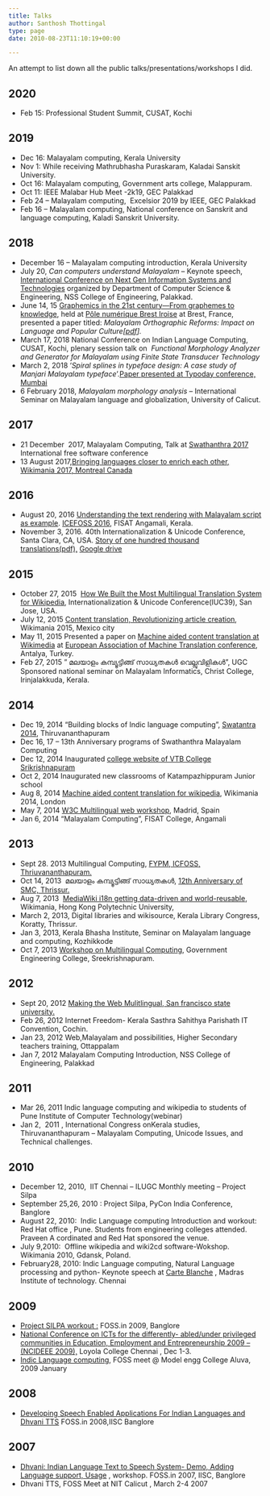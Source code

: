 ```yaml
---
title: Talks
author: Santhosh Thottingal
type: page
date: 2010-08-23T11:10:19+00:00

---
```

An attempt to list down all the public talks/presentations/workshops I did.
## 2020

  * Feb 15: Professional Student Summit, CUSAT, Kochi

## 2019

  * Dec 16: Malayalam computing, Kerala University
  * Nov 1: While receiving Mathrubhasha Puraskaram, Kaladai Sanskit University.
  * Oct 16: Malayalam computing, Government arts college, Malappuram.
  * Oct 11: IEEE Malabar Hub Meet -2k19, GEC Palakkad
  * Feb 24 &#8211; Malayalam computing,  Excelsior 2019 by IEEE, GEC Palakkad
  * Feb 16 &#8211; Malayalam computing, National conference on Sanskrit and language computing, Kaladi Sanskrit University.

## 2018

  * December 16 &#8211; Malayalam computing introduction, Kerala University
  * July 20, _Can computers understand Malayalam_ &#8211; Keynote speech, [International Conference on Next Gen Information Systems and Technologies][1] organized by Department of Computer Science & Engineering, NSS College of Engineering, Palakkad.
  * June 14, 15 [Graphemics in the 21st century—From graphemes to knowledge][2], held at [Pôle numérique Brest Iroise][3] at Brest, France, presented a paper titled: _Malayalam Orthographic Reforms: Impact on Language and Popular Culture[[pdf][4]]._
  * March 17, 2018 National Conference on Indian Language Computing, CUSAT, Kochi, plenary session talk on  _Functional Morphology Analyzer and Generator for Malayalam using Finite State Transducer Technology_
  * March 2, 2018 ‘_Spiral splines in typeface design: A case study of Manjari Malayalam typeface_’.[Paper presented at Typoday conference, Mumbai][5]
  * 6 February 2018, _Malayalam morphology analysis_ &#8211; International Seminar on Malayalam language and globalization, University of Calicut.

## 2017

  * 21 December  2017, Malayalam Computing, Talk at [Swathanthra 2017][6] International free software conference
  * 13 August 2017,[Bringing languages closer to enrich each other, Wikimania 2017, Montreal Canada][7]

## 2016

  * August 20, 2016 [Understanding the text rendering with Malayalam script as example][8]. [ICEFOSS 2016][9], FISAT Angamali, Kerala.
  * November 3, 2016. 40th Internationalization & Unicode Conference, Santa Clara, CA, USA. [Story of one hundred thousand translations(pdf),][10] [Google drive][11]

## 2015

  * October 27, 2015  [How We Built the Most Multilingual Translation System for Wikipedia][12], Internationalization & Unicode Conference(IUC39), San Jose, USA.
  * July 12, 2015 [Content translation, Revolutionizing article creation][13], Wikimania 2015, Mexico city
  * May 11, 2015 Presented a paper on [Machine aided content translation at Wikimedia][14] at [European Association of Machine Translation conference][15], Antalya, Turkey.
  * Feb 27, 2015 &#8221; മലയാളം കമ്പ്യൂട്ടിങ്ങ് സാധ്യതകള്&#x200d; വെല്ലുവിളികള്&#x200d;&#8221;, UGC Sponsored national seminar on Malayalam Informatics, Christ College, Irinjalakkuda, Kerala.

## 2014

  * Dec 19, 2014 &#8220;Building blocks of Indic language computing&#8221;, [Swatantra 2014][16], Thiruvananthapuram
  * Dec 16, 17 &#8211; 13th Anniversary programs of Swathanthra Malayalam Computing
  * Dec 12, 2014 Inaugurated [college website of VTB College Srikrishnapuram][17]
  * Oct 2, 2014 Inaugurated new classrooms of Katampazhippuram Junior school
  * Aug 8, 2014 [Machine aided content translation for wikipedia][18], Wikimania 2014, London
  * May 7, 2014 [W3C Multilingual web workshop][19], Madrid, Spain
  * <span style="color: #222222;">Jan 6, 2014 &#8220;Malayalam Computing&#8221;, FISAT College, Angamali </span>

## 2013

  * Sept 28. 2013 Multilingual Computing, [FYPM, ICFOSS, Thriuvananthapuram.][20]
  * Oct 14, 2013  മലയാളം കമ്പ്യൂട്ടിങ്ങ് സാധ്യതകള്&#x200d;, [12th Anniversary of SMC, Thrissur.][21]
  * Aug 7, 2013  [MediaWiki i18n getting data-driven and world-reusable][22], Wikimania, Hong Kong Polytechnic University,
  * March 2, 2013, Digital libraries and wikisource, Kerala Library Congress, Koratty, Thrissur.
  * Jan 3, 2013, Kerala Bhasha Institute, Seminar on Malayalam language and computing, Kozhikkode
  * Oct 7, 2013 [Workshop on Multilingual Computing][23], Government Engineering College, Sreekrishnapuram.

## 2012

  * Sept 20, 2012 [Making the Web Mulitlingual, San francisco state university.][24]
  * Feb 26, 2012 Internet Freedom- Kerala Sasthra Sahithya Parishath IT Convention, Cochin.
  * Jan 23, 2012 Web,Malayalam and possibilities, Higher Secondary teachers training, Ottappalam
  * Jan 7, 2012 Malayalam Computing Introduction, NSS College of Engineering, Palakkad

## 2011

  * Mar 26, 2011 Indic language computing and wikipedia to students of Pune Institute of Computer Technology(webinar)
  * Jan 2,  2011 , International Congress onKerala studies, Thiruvananthapuram &#8211; Malayalam Computing, Unicode Issues, and Technical challenges.

## 2010

  * December 12, 2010,  IIT Chennai &#8211; ILUGC Monthly meeting &#8211; Project Silpa
  * September 25,26, 2010 : Project Silpa, PyCon India Conference, Banglore
  * August 22, 2010:  Indic Language computing Introduction and workout: Red Hat office , Pune. Students from engineering colleges attended. Praveen A cordinated and Red Hat sponsored the venue.
  * July 9,2010:  Offline wikipedia and wiki2cd software-Wokshop. Wikimania 2010, Gdansk, Poland.
  * February28, 2010: Indic Language computing, Natural Language processing and python- Keynote speech at [Carte Blanche][25] , Madras Institute of technology. Chennai

## 2009

  * [Project SILPA workout :][26] FOSS.in 2009, Banglore
  * [National Conference on ICTs for the differently- abled/under privileged communities in Education, Employment and Entrepreneurship 2009 – (NCIDEEE 2009),][27] Loyola College Chennai , Dec 1-3.
  * [Indic Language computing][28], FOSS meet @ Model engg College Aluva, 2009 January

## 2008

  * [Developing Speech Enabled Applications For Indian Languages and Dhvani TTS][29] FOSS.in 2008,IISC Banglore

## 2007

  * [Dhvani: Indian Language Text to Speech System- Demo, Adding Language support, Usage][30] , workshop. FOSS.in 2007, IISC, Banglore
  * Dhvani TTS, FOSS Meet at NIT Calicut , March 2-4 2007

 [1]: http://ngist18.com/
 [2]: http://conferences.telecom-bretagne.eu/grafematik/
 [3]: https://campusnumerique-carte.u-bretagneloire.fr/Plouzane.TA_Pole_Iroise.html
 [4]: https://thottingal.in/documents/Malayalam%20Orthographic%20Reforms_%20Impact%20on%20Language%20and%20Popular%20Culture.pdf
 [5]: https://thottingal.in/blog/2018/03/04/typoday-2018/
 [6]: https://swatantra.net.in/
 [7]: https://wikimania2017.wikimedia.org/wiki/Submissions/Bringing_languages_closer_to_enrich_each_other
 [8]: http://thottingal.in/presentations/Malayalam_Text_Rendering.pdf
 [9]: http://icefoss.fisat.ac.in/
 [10]: http://www.unicodeconference.org/presentations/S8T1-Thottingal.pdf
 [11]: https://docs.google.com/presentation/d/1_lG_qvmpJqEaus1dGWI0xQehRuzSo8hcChpJW-m8j-c/edit#slide=id.gb6182c216_3_8
 [12]: https://docs.google.com/presentation/d/1uLy-euyn1m0ku_qMO0t0nWzES_36vslC5N4H7VQQgeQ/
 [13]: https://wikimania2015.wikimedia.org/wiki/Submissions/Revolutionizing_article_creation_using_Content_Translation
 [14]: http://thottingal.in/documents/eamt2015_cx.pdf
 [15]: http://eamt2015.org/
 [16]: http://icfoss.in/fs2014/prog.html
 [17]: http://vtb.ac.in/
 [18]: http://thottingal.in/blog/2014/08/18/talk-at-wikimania-2014/
 [19]: http://www.multilingualweb.eu/documents/2014-madrid-workshop/2014-madrid-program
 [20]: http://programs.icfoss.org/fypm2013/schedule.html
 [21]: http://12.smc.org.in/
 [22]: https://wikimania2013.wikimedia.org/wiki/Submissions/MediaWiki_i18n_getting_data-driven_and_world-reusable
 [23]: http://www.simplegroups.in/2013/10/workshop-on-multilingual-computing.html
 [24]: http://commons.sfsu.edu/event/making-web-multilingual-wikipedia
 [25]: http://www.cb.csmit.org/cbx/
 [26]: http://foss.in/2009/schedules/talkdetailspub.php?talkid=70
 [27]: http://cis-india.org/events/ncideee-2009
 [28]: http://www.sarathlakshman.info/2009/01/28/fossmeet-mec-is-over/
 [29]: http://foss.in/2008/register/speakers/talkdetailspub.php?talkid=586
 [30]: http://foss.in/2007/register/speakers/talkdetailspub.php?talkid=370